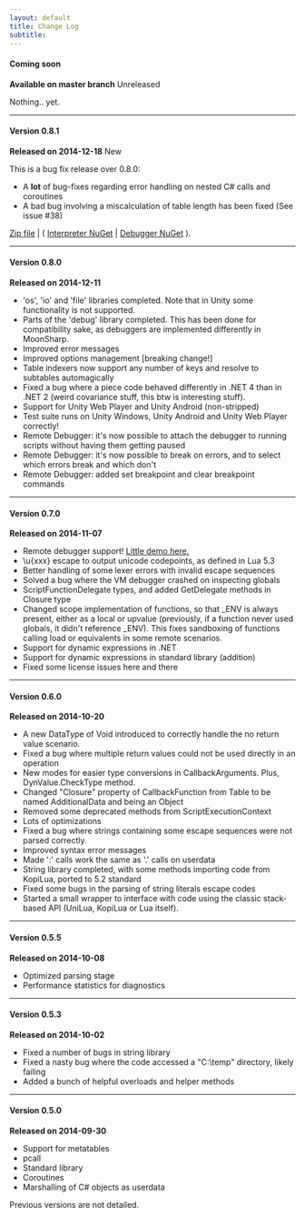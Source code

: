 ```yaml
---
layout: default
title: Change Log
subtitle: 
---
```


#### Coming soon 
**Available on master branch** <span class="label label-warning">Unreleased</span>

Nothing.. yet.


<hr />

#### Version 0.8.1
**Released on 2014-12-18** <span class="label label-success">New</span>

This is a bug fix release over 0.8.0:

* A **lot** of bug-fixes regarding error handling on nested C# calls and coroutines
* A bad bug involving a miscalculation of table length has been fixed (See issue #38)

<a href="https://github.com/xanathar/moonsharp/releases/tag/v0.8.1">Zip file</a> \| ( <a href="https://www.nuget.org/packages/MoonSharp/">Interpreter NuGet</a> \| <a href="https://www.nuget.org/packages/MoonSharp.Debugger/">Debugger NuGet</a> ).


<hr />

#### Version 0.8.0
**Released on 2014-12-11**

* 'os', 'io' and 'file' libraries completed. Note that in Unity some functionality is not supported.
* Parts of the 'debug' library completed. This has been done for compatibility sake, as debuggers are implemented differently in MoonSharp.
* Improved error messages
* Improved options management [breaking change!]
* Table indexers now support any number of keys and resolve to subtables automagically
* Fixed a bug where a piece code behaved differently in .NET 4 than in .NET 2 (weird covariance stuff, this btw is interesting stuff).
* Support for Unity Web Player and Unity Android (non-stripped)
* Test suite runs on Unity Windows, Unity Android and Unity Web Player correctly!
* Remote Debugger: it's now possible to attach the debugger to running scripts without having them getting paused
* Remote Debugger: it's now possible to break on errors, and to select which errors break and which don't
* Remote Debugger: added set breakpoint and clear breakpoint commands


<hr />

#### Version 0.7.0
**Released on 2014-11-07** 

* Remote debugger support! <a href="demo/MoonSharpDebuggerDemo.zip">Little demo here.</a>
* \u{xxx} escape to output unicode codepoints, as defined in Lua 5.3
* Better handling of some lexer errors with invalid escape sequences
* Solved a bug where the VM debugger crashed on inspecting globals
* ScriptFunctionDelegate types, and added GetDelegate methods in Closure type
* Changed scope implementation of functions, so that _ENV is always present, either as a local or upvalue (previously, if a function never used globals, it didn't reference _ENV). This fixes sandboxing of functions calling load or equivalents in some remote scenarios.
* Support for dynamic expressions in .NET
* Support for dynamic expressions in standard library (addition)
* Fixed some license issues here and there


<hr />

#### Version 0.6.0
**Released on 2014-10-20** 

* A new DataType of Void introduced to correctly handle the no return value scenario.
* Fixed a bug where multiple return values could not be used directly in an operation
* New modes for easier type conversions in CallbackArguments. Plus, DynValue.CheckType method.
* Changed "Closure" property of CallbackFunction from Table to be named AdditionalData and being an Object
* Removed some deprecated methods from ScriptExecutionContext
* Lots of optimizations
* Fixed a bug where strings containing some escape sequences were not parsed correctly.
* Improved syntax error messages
* Made ':' calls work the same as '.' calls on userdata
* String library completed, with some methods importing code from KopiLua, ported to 5.2 standard
* Fixed some bugs in the parsing of string literals escape codes
* Started a small wrapper to interface with code using the classic stack-based API (UniLua, KopiLua or Lua itself).

<hr />

#### Version 0.5.5 
**Released on 2014-10-08**

* Optimized parsing stage
* Performance statistics for diagnostics

<hr />

#### Version 0.5.3 
**Released on 2014-10-02**

* Fixed a number of bugs in string library
* Fixed a nasty bug where the code accessed a "C:\temp" directory, likely failing
* Added a bunch of helpful overloads and helper methods

<hr />

#### Version 0.5.0 
**Released on 2014-09-30**

* Support for metatables
* pcall
* Standard library
* Coroutines
* Marshalling of C# objects as userdata

Previous versions are not detailed.


